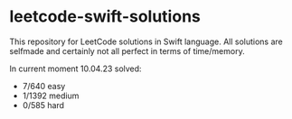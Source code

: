 # leetcode-swift-solutions
This repository for LeetCode solutions in Swift language. All solutions are selfmade and certainly not all perfect in terms of time/memory.

In current moment 10.04.23 solved:
- 7/640 easy
- 1/1392 medium
- 0/585 hard
